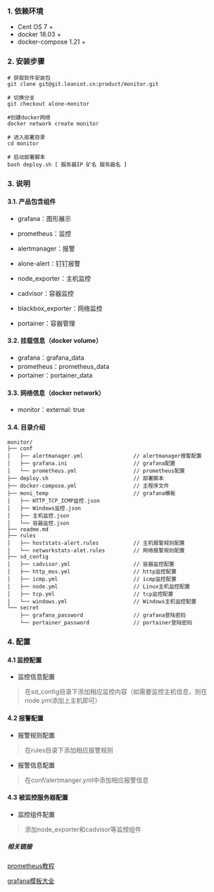 ### 1. 依赖环境

- Cent OS 7 +
- docker 18.03 +
- docker-compose 1.21 +

### 2. 安装步骤

```shell
# 获取软件安装包
git clone git@git.leaniot.cn:product/monitor.git

# 切换分支
git checkout alone-monitor

#创建docker网络
docker network create monitor

# 进入部署目录
cd monitor

# 启动部署脚本
bash deploy.sh [ 服务器IP 矿名 服务器名 ]
```

### 3. 说明

#### 3.1. 产品包含组件

- grafana：图形展示

- prometheus：监控

- alertmanager：报警

- alone-alert：钉钉报警

- node_exporter：主机监控

- cadvisor：容器监控

- blackbox_exporter：网络监控

- portainer：容器管理

#### 3.2. 挂载信息（docker volume）

- grafana：grafana_data
- prometheus：prometheus_data
- portainer：portainer_data

#### 3.3. 网络信息（docker network）

- monitor：external: true

#### 3.4. 目录介绍

```
monitor/
├── conf
│   ├── alertmanager.yml				// alertmanager报警配置
│   ├── grafana.ini						// grafana配置
│   └── prometheus.yml					// prometheus配置
├── deploy.sh							// 部署脚本
├── docker-compose.yml					// 主程序文件
├── moni_temp							// grafana模板
│   ├── HTTP_TCP_ICMP监控.json
│   ├── Windows监控.json
│   ├── 主机监控.json
│   └── 容器监控.json
├── readme.md
├── rules
│   ├── hoststats-alert.rules			// 主机报警规则配置	
│   └── networkstats-alet.rules			// 网络报警规则配置
├── sd_config
│   ├── cadvisor.yml					// 容器监控配置
│   ├── http_mos.yml					// http监控配置
│   ├── icmp.yml						// icmp监控配置
│   ├── node.yml						// Linux主机监控配置
│   ├── tcp.yml							// tcp监控配置
│   └── windows.yml						// Windows主机监控配置
└── secret
    ├── grafana_password				// grafana登陆密码
    └── portainer_password				// portainer登陆密码
```

### 4. 配置

#### 4.1 监控配置

- 监控信息配置

> 在sd_config目录下添加相应监控内容（如需要监控主机信息，则在node.yml添加上主机即可）

#### 4.2 报警配置

- 报警规则配置

>在rules目录下添加相应报警规则

- 报警信息配置

>在conf/alertmanger.yml中添加相应报警信息

#### 4.3 被监控服务器配置

- 监控组件配置

>添加node_exporter和cadvisor等监控组件

##### 相关链接

[prometheus教程](https://github.com/yunlzheng/prometheus-book)

[grafana模板大全](https://grafana.com/grafana/dashboards?orderBy=name&direction=asc)

